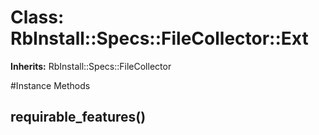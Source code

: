 # Class: RbInstall::Specs::FileCollector::Ext
**Inherits:** RbInstall::Specs::FileCollector
    




#Instance Methods
## requirable_features() [](#method-i-requirable_features)

